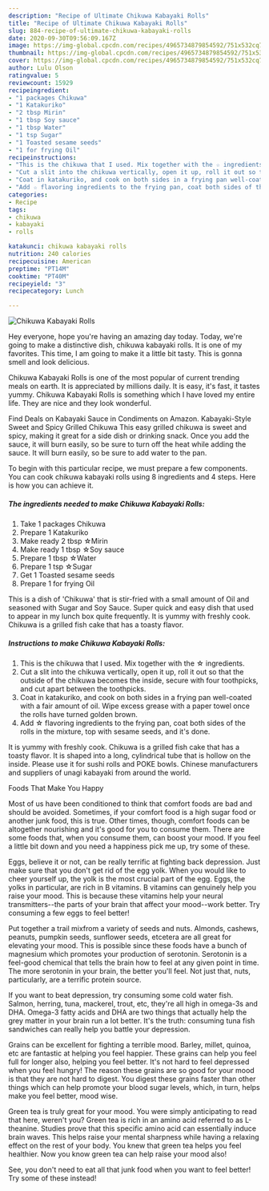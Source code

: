 ```yaml
---
description: "Recipe of Ultimate Chikuwa Kabayaki Rolls"
title: "Recipe of Ultimate Chikuwa Kabayaki Rolls"
slug: 884-recipe-of-ultimate-chikuwa-kabayaki-rolls
date: 2020-09-30T09:56:09.167Z
image: https://img-global.cpcdn.com/recipes/4965734879854592/751x532cq70/chikuwa-kabayaki-rolls-recipe-main-photo.jpg
thumbnail: https://img-global.cpcdn.com/recipes/4965734879854592/751x532cq70/chikuwa-kabayaki-rolls-recipe-main-photo.jpg
cover: https://img-global.cpcdn.com/recipes/4965734879854592/751x532cq70/chikuwa-kabayaki-rolls-recipe-main-photo.jpg
author: Lulu Olson
ratingvalue: 5
reviewcount: 15929
recipeingredient:
- "1 packages Chikuwa"
- "1 Katakuriko"
- "2 tbsp Mirin"
- "1 tbsp Soy sauce"
- "1 tbsp Water"
- "1 tsp Sugar"
- "1 Toasted sesame seeds"
- "1 for frying Oil"
recipeinstructions:
- "This is the chikuwa that I used. Mix together with the ☆ ingredients."
- "Cut a slit into the chikuwa vertically, open it up, roll it out so that the outside of the chikuwa becomes the inside, secure with four toothpicks, and cut apart between the toothpicks."
- "Coat in katakuriko, and cook on both sides in a frying pan well-coated with a fair amount of oil. Wipe excess grease with a paper towel once the rolls have turned golden brown."
- "Add ☆ flavoring ingredients to the frying pan, coat both sides of the rolls in the mixture, top with sesame seeds, and it&#39;s done."
categories:
- Recipe
tags:
- chikuwa
- kabayaki
- rolls

katakunci: chikuwa kabayaki rolls 
nutrition: 240 calories
recipecuisine: American
preptime: "PT14M"
cooktime: "PT40M"
recipeyield: "3"
recipecategory: Lunch

---
```



![Chikuwa Kabayaki Rolls](https://img-global.cpcdn.com/recipes/4965734879854592/751x532cq70/chikuwa-kabayaki-rolls-recipe-main-photo.jpg)

Hey everyone, hope you're having an amazing day today. Today, we're going to make a distinctive dish, chikuwa kabayaki rolls. It is one of my favorites. This time, I am going to make it a little bit tasty. This is gonna smell and look delicious.

Chikuwa Kabayaki Rolls is one of the most popular of current trending meals on earth. It is appreciated by millions daily. It is easy, it's fast, it tastes yummy. Chikuwa Kabayaki Rolls is something which I have loved my entire life. They are nice and they look wonderful.

Find Deals on Kabayaki Sauce in Condiments on Amazon. Kabayaki-Style Sweet and Spicy Grilled Chikuwa This easy grilled chikuwa is sweet and spicy, making it great for a side dish or drinking snack. Once you add the sauce, it will burn easily, so be sure to turn off the heat while adding the sauce. It will burn easily, so be sure to add water to the pan.


To begin with this particular recipe, we must prepare a few components. You can cook chikuwa kabayaki rolls using 8 ingredients and 4 steps. Here is how you can achieve it.

<!--inarticleads1-->

##### The ingredients needed to make Chikuwa Kabayaki Rolls:

1. Take 1 packages Chikuwa
1. Prepare 1 Katakuriko
1. Make ready 2 tbsp ☆Mirin
1. Make ready 1 tbsp ☆Soy sauce
1. Prepare 1 tbsp ☆Water
1. Prepare 1 tsp ☆Sugar
1. Get 1 Toasted sesame seeds
1. Prepare 1 for frying Oil


This is a dish of &#39;Chikuwa&#39; that is stir-fried with a small amount of Oil and seasoned with Sugar and Soy Sauce. Super quick and easy dish that used to appear in my lunch box quite frequently. It is yummy with freshly cook. Chikuwa is a grilled fish cake that has a toasty flavor. 

<!--inarticleads2-->

##### Instructions to make Chikuwa Kabayaki Rolls:

1. This is the chikuwa that I used. Mix together with the ☆ ingredients.
1. Cut a slit into the chikuwa vertically, open it up, roll it out so that the outside of the chikuwa becomes the inside, secure with four toothpicks, and cut apart between the toothpicks.
1. Coat in katakuriko, and cook on both sides in a frying pan well-coated with a fair amount of oil. Wipe excess grease with a paper towel once the rolls have turned golden brown.
1. Add ☆ flavoring ingredients to the frying pan, coat both sides of the rolls in the mixture, top with sesame seeds, and it&#39;s done.


It is yummy with freshly cook. Chikuwa is a grilled fish cake that has a toasty flavor. It is shaped into a long, cylindrical tube that is hollow on the inside. Please use it for sushi rolls and POKE bowls. Chinese manufacturers and suppliers of unagi kabayaki from around the world. 

Foods That Make You Happy


Most of us have been conditioned to think that comfort foods are bad and should be avoided. Sometimes, if your comfort food is a high sugar food or another junk food, this is true. Other times, though, comfort foods can be altogether nourishing and it's good for you to consume them. There are some foods that, when you consume them, can boost your mood. If you feel a little bit down and you need a happiness pick me up, try some of these.

Eggs, believe it or not, can be really terrific at fighting back depression. Just make sure that you don't get rid of the egg yolk. When you would like to cheer yourself up, the yolk is the most crucial part of the egg. Eggs, the yolks in particular, are rich in B vitamins. B vitamins can genuinely help you raise your mood. This is because these vitamins help your neural transmitters--the parts of your brain that affect your mood--work better. Try consuming a few eggs to feel better!

Put together a trail mixfrom a variety of seeds and nuts. Almonds, cashews, peanuts, pumpkin seeds, sunflower seeds, etcetera are all great for elevating your mood. This is possible since these foods have a bunch of magnesium which promotes your production of serotonin. Serotonin is a feel-good chemical that tells the brain how to feel at any given point in time. The more serotonin in your brain, the better you'll feel. Not just that, nuts, particularly, are a terrific protein source.

If you want to beat depression, try consuming some cold water fish. Salmon, herring, tuna, mackerel, trout, etc, they're all high in omega-3s and DHA. Omega-3 fatty acids and DHA are two things that actually help the grey matter in your brain run a lot better. It's the truth: consuming tuna fish sandwiches can really help you battle your depression. 

Grains can be excellent for fighting a terrible mood. Barley, millet, quinoa, etc are fantastic at helping you feel happier. These grains can help you feel full for longer also, helping you feel better. It's not hard to feel depressed when you feel hungry! The reason these grains are so good for your mood is that they are not hard to digest. You digest these grains faster than other things which can help promote your blood sugar levels, which, in turn, helps make you feel better, mood wise.

Green tea is truly great for your mood. You were simply anticipating to read that here, weren't you? Green tea is rich in an amino acid referred to as L-theanine. Studies prove that this specific amino acid can essentially induce brain waves. This helps raise your mental sharpness while having a relaxing effect on the rest of your body. You knew that green tea helps you feel healthier. Now you know green tea can help raise your mood also!

See, you don't need to eat all that junk food when you want to feel better! Try some of these instead!

